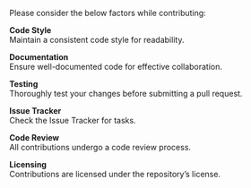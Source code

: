 

Please consider the below factors while contributing:

**Code Style**  
Maintain a consistent code style for readability.

**Documentation**  
Ensure well-documented code for effective collaboration.

**Testing**  
Thoroughly test your changes before submitting a pull request.

**Issue Tracker**  
Check the Issue Tracker for tasks.

**Code Review**  
All contributions undergo a code review process.

**Licensing**  
Contributions are licensed under the repository’s license.

